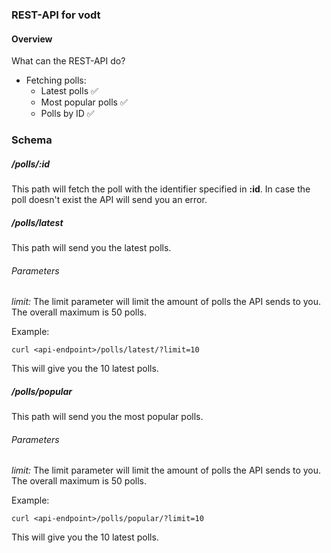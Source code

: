 ### REST-API for vodt

#### Overview

What can the REST-API do?

- Fetching polls:
  - Latest polls ✅
  - Most popular polls ✅
  - Polls by ID ✅

### Schema

##### /polls/:id

This path will fetch the poll with the identifier specified in **:id**. In case the poll doesn't exist the API will send you an error.


##### /polls/latest

This path will send you the latest polls.

###### Parameters

_limit:_ The limit parameter will limit the amount of polls the API sends to you. The overall maximum is 50 polls.

Example:
```
curl <api-endpoint>/polls/latest/?limit=10
```

This will give you the 10 latest polls.


##### /polls/popular

This path will send you the most popular polls.

###### Parameters

_limit:_ The limit parameter will limit the amount of polls the API sends to you. The overall maximum is 50 polls.

Example:
```
curl <api-endpoint>/polls/popular/?limit=10
```

This will give you the 10 latest polls.